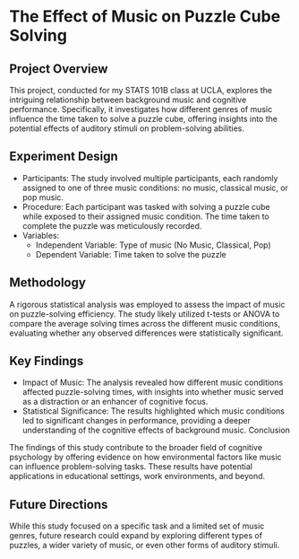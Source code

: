 # The Effect of Music on Puzzle Cube Solving

## Project Overview

This project, conducted for my STATS 101B class at UCLA, explores the intriguing relationship between background music and cognitive performance. Specifically, it investigates how different genres of music influence the time taken to solve a puzzle cube, offering insights into the potential effects of auditory stimuli on problem-solving abilities.

## Experiment Design

- Participants: The study involved multiple participants, each randomly assigned to one of three music conditions: no music, classical music, or pop music.
- Procedure: Each participant was tasked with solving a puzzle cube while exposed to their assigned music condition. The time taken to complete the puzzle was meticulously recorded.
- Variables:
  - Independent Variable: Type of music (No Music, Classical, Pop)
  - Dependent Variable: Time taken to solve the puzzle

## Methodology

A rigorous statistical analysis was employed to assess the impact of music on puzzle-solving efficiency. The study likely utilized t-tests or ANOVA to compare the average solving times across the different music conditions, evaluating whether any observed differences were statistically significant.

## Key Findings

- Impact of Music: The analysis revealed how different music conditions affected puzzle-solving times, with insights into whether music served as a distraction or an enhancer of cognitive focus.
- Statistical Significance: The results highlighted which music conditions led to significant changes in performance, providing a deeper understanding of the cognitive effects of background music.
Conclusion

The findings of this study contribute to the broader field of cognitive psychology by offering evidence on how environmental factors like music can influence problem-solving tasks. These results have potential applications in educational settings, work environments, and beyond.

## Future Directions

While this study focused on a specific task and a limited set of music genres, future research could expand by exploring different types of puzzles, a wider variety of music, or even other forms of auditory stimuli.

